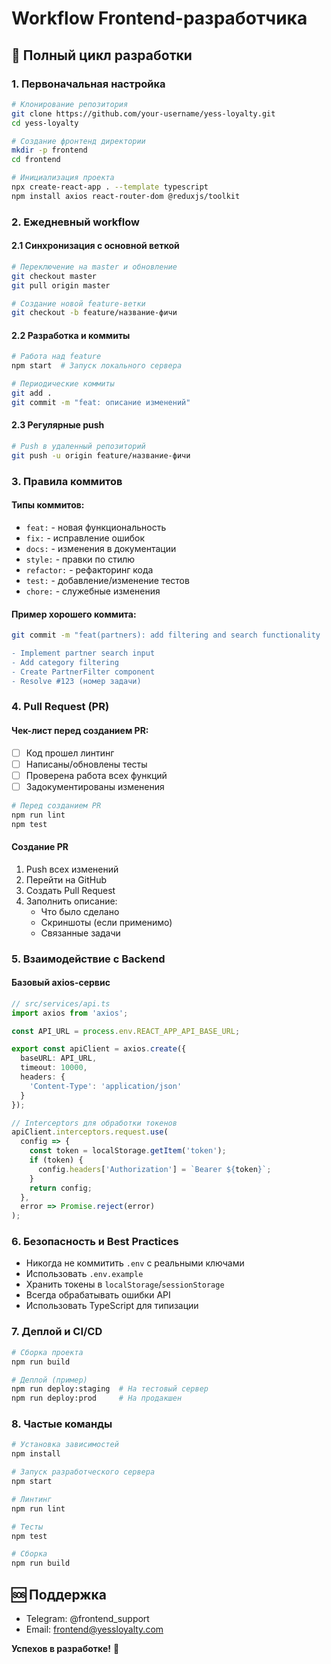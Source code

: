 # Workflow Frontend-разработчика

## 🚀 Полный цикл разработки

### 1. Первоначальная настройка

```bash
# Клонирование репозитория
git clone https://github.com/your-username/yess-loyalty.git
cd yess-loyalty

# Создание фронтенд директории
mkdir -p frontend
cd frontend

# Инициализация проекта
npx create-react-app . --template typescript
npm install axios react-router-dom @reduxjs/toolkit
```

### 2. Ежедневный workflow

#### 2.1 Синхронизация с основной веткой
```bash
# Переключение на master и обновление
git checkout master
git pull origin master

# Создание новой feature-ветки
git checkout -b feature/название-фичи
```

#### 2.2 Разработка и коммиты
```bash
# Работа над feature
npm start  # Запуск локального сервера

# Периодические коммиты
git add .
git commit -m "feat: описание изменений"
```

#### 2.3 Регулярные push
```bash
# Push в удаленный репозиторий
git push -u origin feature/название-фичи
```

### 3. Правила коммитов

#### Типы коммитов:
- `feat:` - новая функциональность
- `fix:` - исправление ошибок
- `docs:` - изменения в документации
- `style:` - правки по стилю
- `refactor:` - рефакторинг кода
- `test:` - добавление/изменение тестов
- `chore:` - служебные изменения

#### Пример хорошего коммита:
```bash
git commit -m "feat(partners): add filtering and search functionality

- Implement partner search input
- Add category filtering
- Create PartnerFilter component
- Resolve #123 (номер задачи)
```

### 4. Pull Request (PR)

#### Чек-лист перед созданием PR:
- [ ] Код прошел линтинг
- [ ] Написаны/обновлены тесты
- [ ] Проверена работа всех функций
- [ ] Задокументированы изменения

```bash
# Перед созданием PR
npm run lint
npm test
```

#### Создание PR
1. Push всех изменений
2. Перейти на GitHub
3. Создать Pull Request
4. Заполнить описание:
   - Что было сделано
   - Скриншоты (если применимо)
   - Связанные задачи

### 5. Взаимодействие с Backend

#### Базовый axios-сервис
```typescript
// src/services/api.ts
import axios from 'axios';

const API_URL = process.env.REACT_APP_API_BASE_URL;

export const apiClient = axios.create({
  baseURL: API_URL,
  timeout: 10000,
  headers: {
    'Content-Type': 'application/json'
  }
});

// Interceptors для обработки токенов
apiClient.interceptors.request.use(
  config => {
    const token = localStorage.getItem('token');
    if (token) {
      config.headers['Authorization'] = `Bearer ${token}`;
    }
    return config;
  },
  error => Promise.reject(error)
);
```

### 6. Безопасность и Best Practices

- Никогда не коммитить `.env` с реальными ключами
- Использовать `.env.example`
- Хранить токены в `localStorage`/`sessionStorage`
- Всегда обрабатывать ошибки API
- Использовать TypeScript для типизации

### 7. Деплой и CI/CD

```bash
# Сборка проекта
npm run build

# Деплой (пример)
npm run deploy:staging  # На тестовый сервер
npm run deploy:prod     # На продакшен
```

### 8. Частые команды

```bash
# Установка зависимостей
npm install

# Запуск разработческого сервера
npm start

# Линтинг
npm run lint

# Тесты
npm test

# Сборка
npm run build
```

## 🆘 Поддержка

- Telegram: @frontend_support
- Email: frontend@yessloyalty.com

**Успехов в разработке!** 🚀
